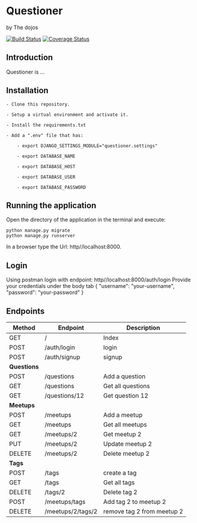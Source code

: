 # Questioner

by The dojos

[![Build Status](https://travis-ci.com/kbjude/questioner.svg?branch=develop)](https://travis-ci.com/kbjude/questioner)
[![Coverage Status](https://coveralls.io/repos/github/kbjude/questioner/badge.svg?branch=develop)](https://coveralls.io/github/kbjude/questioner?branch=develop)

## Introduction

Questioner is ...

## Installation

    - Clone this repository.

    - Setup a virtual environment and activate it.

    - Install the requirements.txt

    - Add a ".env" file that has:

        - export DJANGO_SETTINGS_MODULE="questioner.settings"

        - export DATABASE_NAME

        - export DATABASE_HOST

        - export DATABASE_USER

        - export DATABASE_PASSWORD

## Running the application

Open the directory of the application in the terminal and execute:

    python manage.py migrate
    python manage.py runserver

In a browser type the Url: http//localhost:8000.

## Login

Using postman login with endpoint: http//localhost:8000/auth/login
Provide your credentials under the body tab
{
"username": "your-username",
"password": "your-password"
}

## Endpoints

| Method        | Endpoint          | Description                |
| ------------- | ----------------- | -------------------------- |
| GET           | /                 | Index                      |
| POST          | /auth/login       | login                      |
| POST          | /auth/signup      | signup                     |
| **Questions** |
| POST          | /questions        | Add a question             |
| GET           | /questions        | Get all questions          |
| GET           | /questions/12     | Get question 12            |
| **Meetups**   |
| POST          | /meetups          | Add a meetup               |
| GET           | /meetups          | Get all meetups            |
| GET           | /meetups/2        | Get meetup 2               |
| PUT           | /meetups/2        | Update meetup 2            |
| DELETE        | /meetups/2        | Delete meetup 2            |
| **Tags**      |
| POST          | /tags             | create a tag               |
| GET           | /tags             | Get all tags               |
| DELETE        | /tags/2           | Delete tag 2               |
| POST          | /meetups/tags     | Add tag 2 to meetup 2      |
| DELETE        | /meetups/2/tags/2 | remove tag 2 from meetup 2 |

